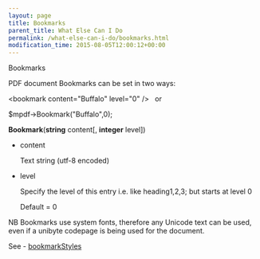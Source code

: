 ```yaml
---
layout: page
title: Bookmarks
parent_title: What Else Can I Do
permalink: /what-else-can-i-do/bookmarks.html
modification_time: 2015-08-05T12:00:12+00:00
---
```




<p>Bookmarks</p>
<p>PDF document Bookmarks can be set in two ways:</p>
<p>&lt;bookmark content="Buffalo" level="0"&nbsp;/&gt;&nbsp;&nbsp; or

$mpdf-&gt;Bookmark("Buffalo",0);</p>
<p><b>Bookmark</b>(<b>string</b>&nbsp;content[, <b>integer</b>&nbsp;level])</p>
<ul>
<li>content

Text string (utf-8 encoded)</li>
<li>level

Specify the level of this entry i.e. like heading1,2,3; but starts at level 0

Default = 0</li>
</ul>
<p>NB Bookmarks use system fonts, therefore any Unicode text can be used, even if a unibyte codepage is being used for the document.</p>
<p>See - <a href="{{ "/reference/mpdf-variables/bookmarkstyles.html" | prepend: site.baseurl }}">bookmarkStyles</a></p>
<p>&nbsp;</p>
